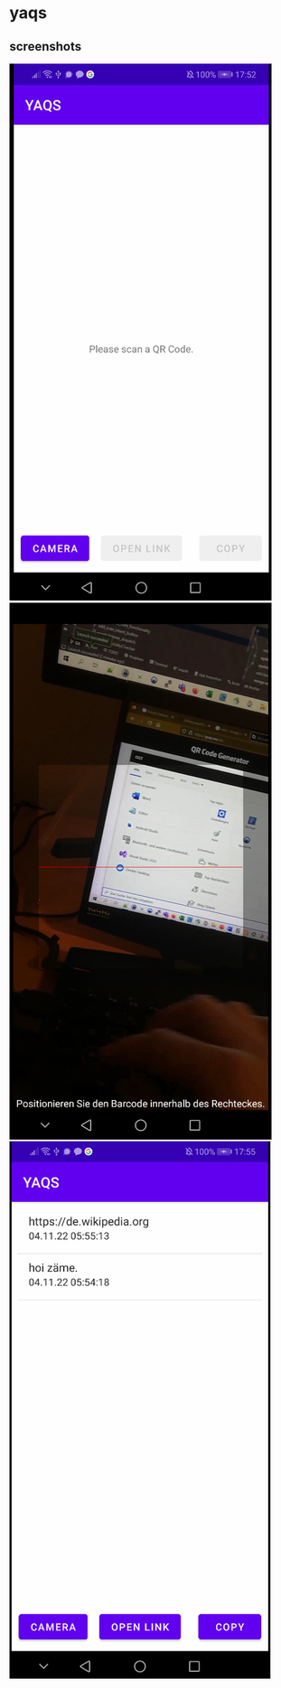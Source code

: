 # yaqs

## screenshots
![Alt text](/screenshots/1.png "Optional title")
![Alt text](/screenshots/2.png "Optional title")
![Alt text](/screenshots/3.png "Optional title")
